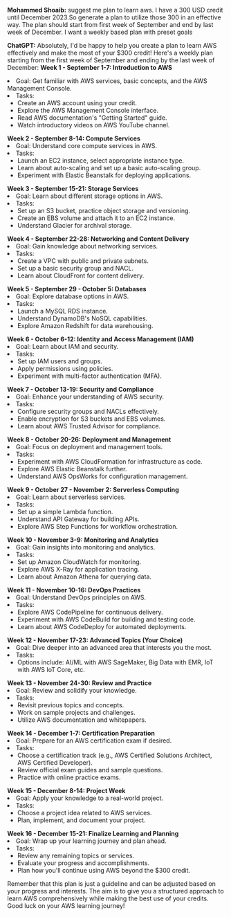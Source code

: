 
**Mohammed Shoaib:**
suggest me plan to learn aws. I have a 300 USD credit until December 2023.So generate a plan to utilize those 300 in an effective way. The plan should start from first week of September and end by last week of December. I want a weekly based plan with preset goals


**ChatGPT:**
Absolutely, I'd be happy to help you create a plan to learn AWS effectively and make the most of your $300 credit! Here's a weekly plan starting from the first week of September and ending by the last week of December:
<strong>Week 1 - September 1-7: Introduction to AWS</strong>
<li>Goal: Get familiar with AWS services, basic concepts, and the AWS Management Console.</li><li>Tasks:<ul><li>Create an AWS account using your credit.</li><li>Explore the AWS Management Console interface.</li><li>Read AWS documentation's "Getting Started" guide.</li><li>Watch introductory videos on AWS YouTube channel.</li></ul></li>
<strong>Week 2 - September 8-14: Compute Services</strong>
<li>Goal: Understand core compute services in AWS.</li><li>Tasks:<ul><li>Launch an EC2 instance, select appropriate instance type.</li><li>Learn about auto-scaling and set up a basic auto-scaling group.</li><li>Experiment with Elastic Beanstalk for deploying applications.</li></ul></li>
<strong>Week 3 - September 15-21: Storage Services</strong>
<li>Goal: Learn about different storage options in AWS.</li><li>Tasks:<ul><li>Set up an S3 bucket, practice object storage and versioning.</li><li>Create an EBS volume and attach it to an EC2 instance.</li><li>Understand Glacier for archival storage.</li></ul></li>
<strong>Week 4 - September 22-28: Networking and Content Delivery</strong>
<li>Goal: Gain knowledge about networking services.</li><li>Tasks:<ul><li>Create a VPC with public and private subnets.</li><li>Set up a basic security group and NACL.</li><li>Learn about CloudFront for content delivery.</li></ul></li>
<strong>Week 5 - September 29 - October 5: Databases</strong>
<li>Goal: Explore database options in AWS.</li><li>Tasks:<ul><li>Launch a MySQL RDS instance.</li><li>Understand DynamoDB's NoSQL capabilities.</li><li>Explore Amazon Redshift for data warehousing.</li></ul></li>
<strong>Week 6 - October 6-12: Identity and Access Management (IAM)</strong>
<li>Goal: Learn about IAM and security.</li><li>Tasks:<ul><li>Set up IAM users and groups.</li><li>Apply permissions using policies.</li><li>Experiment with multi-factor authentication (MFA).</li></ul></li>
<strong>Week 7 - October 13-19: Security and Compliance</strong>
<li>Goal: Enhance your understanding of AWS security.</li><li>Tasks:<ul><li>Configure security groups and NACLs effectively.</li><li>Enable encryption for S3 buckets and EBS volumes.</li><li>Learn about AWS Trusted Advisor for compliance.</li></ul></li>
<strong>Week 8 - October 20-26: Deployment and Management</strong>
<li>Goal: Focus on deployment and management tools.</li><li>Tasks:<ul><li>Experiment with AWS CloudFormation for infrastructure as code.</li><li>Explore AWS Elastic Beanstalk further.</li><li>Understand AWS OpsWorks for configuration management.</li></ul></li>
<strong>Week 9 - October 27 - November 2: Serverless Computing</strong>
<li>Goal: Learn about serverless services.</li><li>Tasks:<ul><li>Set up a simple Lambda function.</li><li>Understand API Gateway for building APIs.</li><li>Explore AWS Step Functions for workflow orchestration.</li></ul></li>
<strong>Week 10 - November 3-9: Monitoring and Analytics</strong>
<li>Goal: Gain insights into monitoring and analytics.</li><li>Tasks:<ul><li>Set up Amazon CloudWatch for monitoring.</li><li>Explore AWS X-Ray for application tracing.</li><li>Learn about Amazon Athena for querying data.</li></ul></li>
<strong>Week 11 - November 10-16: DevOps Practices</strong>
<li>Goal: Understand DevOps principles on AWS.</li><li>Tasks:<ul><li>Explore AWS CodePipeline for continuous delivery.</li><li>Experiment with AWS CodeBuild for building and testing code.</li><li>Learn about AWS CodeDeploy for automated deployments.</li></ul></li>
<strong>Week 12 - November 17-23: Advanced Topics (Your Choice)</strong>
<li>Goal: Dive deeper into an advanced area that interests you the most.</li><li>Tasks:<ul><li>Options include: AI/ML with AWS SageMaker, Big Data with EMR, IoT with AWS IoT Core, etc.</li></ul></li>
<strong>Week 13 - November 24-30: Review and Practice</strong>
<li>Goal: Review and solidify your knowledge.</li><li>Tasks:<ul><li>Revisit previous topics and concepts.</li><li>Work on sample projects and challenges.</li><li>Utilize AWS documentation and whitepapers.</li></ul></li>
<strong>Week 14 - December 1-7: Certification Preparation</strong>
<li>Goal: Prepare for an AWS certification exam if desired.</li><li>Tasks:<ul><li>Choose a certification track (e.g., AWS Certified Solutions Architect, AWS Certified Developer).</li><li>Review official exam guides and sample questions.</li><li>Practice with online practice exams.</li></ul></li>
<strong>Week 15 - December 8-14: Project Week</strong>
<li>Goal: Apply your knowledge to a real-world project.</li><li>Tasks:<ul><li>Choose a project idea related to AWS services.</li><li>Plan, implement, and document your project.</li></ul></li>
<strong>Week 16 - December 15-21: Finalize Learning and Planning</strong>
<li>Goal: Wrap up your learning journey and plan ahead.</li><li>Tasks:<ul><li>Review any remaining topics or services.</li><li>Evaluate your progress and accomplishments.</li><li>Plan how you'll continue using AWS beyond the $300 credit.</li></ul></li>
Remember that this plan is just a guideline and can be adjusted based on your progress and interests. The aim is to give you a structured approach to learn AWS comprehensively while making the best use of your credits. Good luck on your AWS learning journey!
